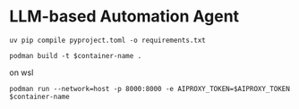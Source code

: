 # LLM-based Automation Agent
```
uv pip compile pyproject.toml -o requirements.txt
```

```
podman build -t $container-name .
```

on wsl
```
podman run --network=host -p 8000:8000 -e AIPROXY_TOKEN=$AIPROXY_TOKEN $container-name
```
